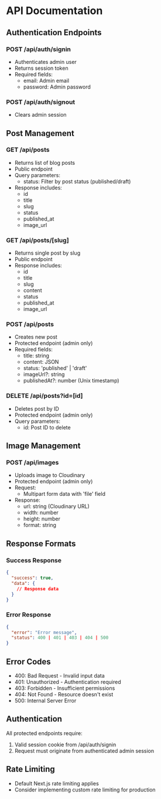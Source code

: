 # API Documentation

## Authentication Endpoints

### POST /api/auth/signin
- Authenticates admin user
- Returns session token
- Required fields:
  - email: Admin email
  - password: Admin password

### POST /api/auth/signout
- Clears admin session

## Post Management

### GET /api/posts
- Returns list of blog posts
- Public endpoint
- Query parameters:
  - status: Filter by post status (published/draft)
- Response includes:
  - id
  - title
  - slug
  - status
  - published_at
  - image_url

### GET /api/posts/[slug]
- Returns single post by slug
- Public endpoint
- Response includes:
  - id
  - title
  - slug
  - content
  - status
  - published_at
  - image_url

### POST /api/posts
- Creates new post
- Protected endpoint (admin only)
- Required fields:
  - title: string
  - content: JSON
  - status: 'published' | 'draft'
  - imageUrl?: string
  - publishedAt?: number (Unix timestamp)

### DELETE /api/posts?id=[id]
- Deletes post by ID
- Protected endpoint (admin only)
- Query parameters:
  - id: Post ID to delete

## Image Management

### POST /api/images
- Uploads image to Cloudinary
- Protected endpoint (admin only)
- Request:
  - Multipart form data with 'file' field
- Response:
  - url: string (Cloudinary URL)
  - width: number
  - height: number
  - format: string

## Response Formats

### Success Response
```json
{
  "success": true,
  "data": {
    // Response data
  }
}
```

### Error Response
```json
{
  "error": "Error message",
  "status": 400 | 401 | 403 | 404 | 500
}
```

## Error Codes
- 400: Bad Request - Invalid input data
- 401: Unauthorized - Authentication required
- 403: Forbidden - Insufficient permissions
- 404: Not Found - Resource doesn't exist
- 500: Internal Server Error

## Authentication
All protected endpoints require:
1. Valid session cookie from /api/auth/signin
2. Request must originate from authenticated admin session

## Rate Limiting
- Default Next.js rate limiting applies
- Consider implementing custom rate limiting for production
